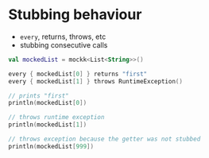 # Stubbing behaviour

- `every`, returns, throws, etc
- stubbing consecutive calls

```kotlin
val mockedList = mockk<List<String>>()

every { mockedList[0] } returns "first"
every { mockedList[1] } throws RuntimeException()

// prints "first"
println(mockedList[0])

// throws runtime exception
println(mockedList[1])

// throws exception because the getter was not stubbed
println(mockedList[999])
```
